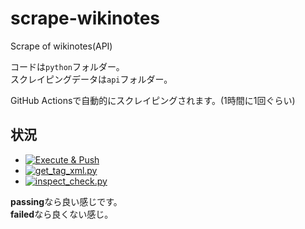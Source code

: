 # scrape-wikinotes
Scrape of wikinotes(API)

コードは`python`フォルダー。  
スクレイピングデータは`api`フォルダー。

GitHub Actionsで自動的にスクレイピングされます。(1時間に1回ぐらい)

## 状況
 - [![Execute & Push](https://github.com/tamagoez/scrape-wikinotes/actions/workflows/execute_push.yml/badge.svg)](https://github.com/tamagoez/scrape-wikinotes/actions/workflows/execute_push.yml)
 - [![get_tag_xml.py](https://github.com/tamagoez/scrape-wikinotes/actions/workflows/get_tag_xml.yml/badge.svg)](https://github.com/tamagoez/scrape-wikinotes/actions/workflows/get_tag_xml.yml)
 - [![inspect_check.py](https://github.com/tamagoez/scrape-wikinotes/actions/workflows/inspect_check.yml/badge.svg)](https://github.com/tamagoez/scrape-wikinotes/actions/workflows/inspect_check.yml)

**passing**なら良い感じです。  
**failed**なら良くない感じ。
